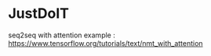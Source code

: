 # JustDoIT


seq2seq with attention example : https://www.tensorflow.org/tutorials/text/nmt_with_attention
